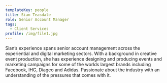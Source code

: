 ```yaml
---
templateKey: people
title: Sian Teasdale
role: Senior Account Manager
tags:
  - Client Services
profile: /img/file1.jpg
---
```

Sian’s experience spans senior account management across the experiential and digital marketing sectors. With a background in creative event production, she has experience designing and producing events and marketing campaigns for some of the worlds largest brands including Facebook, IHG, Diageo and Adidas. Passionate about the industry with an understanding of the pressures that comes with it.
